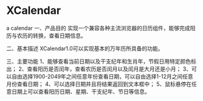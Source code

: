 # XCalendar
a calendar
一、产品目的
实现一个兼容各种主流浏览器的日历组件，能够完成阳历与农历的转换，查看日期信息。

二、基本描述
XCalendar1.0可以实现基本的万年历所具备的功能。

三、主要功能
1、能够查看当前日期以及干支纪年和生肖年，节假日用特定颜色标出；
2、查看阳历是否闰年，查看农历是否闰月以及闰月是大月还是小月；
3、可以自由选择1900-2049年之间任意年份查看日期，可以自由选择1-12月之间任意月份查看日期；
4、可以选择日期并且将结果返回到文本框中；
5、鼠标悬停在任意日期上可以查看阳历日期、星期、干支纪年、节日等信息。
